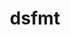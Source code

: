 ---
title: "dsfmt"
layout: cache
categories: [package, develop-2025-05-25]
meta: {"compilers": ["gcc@11.4.0"], "num_specs": 1, "num_specs_by_stack": {"e4s": 1, "root": 1, "tutorial": 1}, "oss": ["ubuntu22.04"], "platforms": ["linux"], "stacks": ["e4s", "root", "tutorial"], "targets": ["x86_64_v3"], "versions": ["2.2.5"]}
spec_details: [{"compiler": "gcc@11.4.0", "hash": "3rvfieum7gwqs5q3m2ljpvqo6zxryefi", "os": "ubuntu22.04", "platform": "linux", "size": "-", "stacks": ["e4s", "root", "tutorial"], "target": "x86_64_v3", "variants": ["build_system=makefile", "patches:=b79624c"], "versions": ["2.2.5"]}]
---
